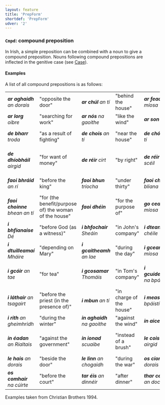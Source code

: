 ```yaml
---
layout: feature
title: 'PrepForm'
shortdef: 'PrepForm'
udver: '2'
---
```


### <a name="Cmpd">`Cmpd`</a>: compound preposition

In Irish, a simple preposition can be combined with a noun to give a compound preposition. Nouns following compound prepositions are inflected in the genitive case (see [Case]()).

#### Examples

A list of all compound prepositions is as follows:

<table>
<tr><td><em><b>ar aghaidh</b> an  dorais</em></td><td>"opposite the door"</td>
<td><em><b>ar chúl</b> an tí</em></td><td>"behind the house"</td>
<td><em><b>ar feadh</b> míosa</em></td><td>"for a month"</td>
<td><em><b>ar fud</b> na háite</em></td><td>"throughout the place</td>
</tr><tr><td><em><b>ar lorg</b> oibre</em></td><td>"searching for work"</td>
<td><em><b>ar nós</b> na gaoithe</em></td><td>"like the wind"</td>
<td><em><b>ar son</b> Dé</em></td><td>"for God's sake"</td>
<td><em><b>d'ainneoin</b> na taoide</em></td><td>"in spite of the tide"</td>
</tr><tr><td><em><b>de bharr</b> troda</em></td><td>"as a result of fighting"</td>
<td><em><b>de chois</b> an tí</em></td><td>"near the house"</td>
<td><em><b>de chóir</b> an tí</em></td><td>"near the house"</td>
<td><em><b>de dheasca</b> an óil</em></td><td>"as a result of drink"</td>
</tr><tr><td><em><b>de dhíobháil</b> airgid</em></td><td>"for want of money"</td>
<td><em><b>de réir</b> cirt</em></td><td>"by right"</td>
<td><em><b>de réir</b> an scéil</em></td><td>"according to the story"</td>
<td><em><b>de thairbhe</b> an eolais</em></td><td>"on account of the knowledge"</td>
</tr><tr><td><em><b>faoi bhráid</b> an rí</em></td><td>"before the king"</td>
<td><em><b>faoi bhun</b> tríocha</em></td><td>"under thirty"</td>
<td><em><b>faoi cheann</b> bliana</em></td><td>"within a year"</td>
<td><em><b>faoi choinne</b> uisce</em></td><td>"to fetch water"</td>
</tr><tr><td><em><b>faoi choinne</b> bhean an tí</em></td><td>"for (the benefit/purpose of) the woman of the house"</td>
<td><em><b>faoi dhéin</b></em></td><td>"for the purpose of"</td>
<td><em><b>go ceann</b> míosa</em></td><td>"for a month (duration)"</td>
<td><em><b>i bhfeighil</b> an tí</em></td><td>"in charge of the house"</td>
</tr><tr><td><em><b>i bhfianaise</b> Dé</em></td><td>"before God (as a witness)"</td>
<td><em><b>i bhfochair</b> Sheáin</em></td><td>"in John's company"</td>
<td><em><b>i dteannta</b> a chéile</em></td><td>"together"</td>
<td><em><b>i dtrátha</b> a sé</em></td><td>"about six o'clock"</td>
</tr><tr><td><em><b>i dtuilleamaí</b> Mháire</em></td><td>"depending on Mary"</td>
<td><em><b>i gcaitheamh</b> an lae</em></td><td>"during the day"</td>
<td><em><b>i gceann</b> míosa</em></td><td>"in a month's time"</td>
<td><em><b>i gcionn</b> oibre</em></td><td>"(set) to work"</td>
</tr><tr><td><em><b>i gcóir</b> an tae</em></td><td>"for tea"</td>
<td><em><b>i gcosamar</b> Thomáis</em></td><td>"in Tom's company"</td>
<td><em><b>i gcuideachta</b> na bpáistí</em></td><td>"in the company of the children"</td>
<td><em><b>i lár</b> na páirce</em></td><td>"in the middle of the field"</td>
</tr><tr><td><em><b>i láthair</b> an tsagairt</em></td><td>"before the priest (in the presence of)"</td>
<td><em><b>i mbun</b> an tí</em></td><td>"in charge of the house"</td>
<td><em><b>i measc</b> na bpáistí</em></td><td>"among the children"</td>
<td><em><b>i ndiaidh</b> na cainte sin</em></td><td>"after that talk"</td>
</tr><tr><td><em><b>i rith</b> an gheimhridh</em></td><td>"during the winter"</td>
<td><em><b>in aghaidh</b> na gaoithe</em></td><td>"against the wind"</td>
<td><em><b>in aice</b> an tí</em></td><td>"near the house"</td>
<td><em><b>in airicis</b> Mháire</em></td><td>"to meet Mary"</td>
</tr><tr><td><em><b>in éadan</b> an Rialtais</em></td><td>"against the government"</td>
<td><em><b>in ionad</b> scuaibe</em></td><td>"instead of a brush"</td>
<td><em><b>le cois</b> an airgid</em></td><td>"along with the money (as well as)"</td>
<td><em><b>le haghaidh</b> an dinnéir</em></td><td>"for dinner (purpose)"</td>
</tr><tr><td><em><b>le hais</b> an dorais</em></td><td>"beside the door"</td>
<td><em><b>le linn</b> an chogaidh</em></td><td>"during the war"</td>
<td><em><b>os cionn</b> an dorais</em></td><td>"above the door"</td>
<td><em><b>os coinne</b> an tí</em></td><td>"opposite the house"</td>
</tr><tr><td><em><b>os comhair</b> na cúirte</em></td><td>"before the court"</td>
<td><em><b>tar éis</b> an dinnéir</em></td><td>"after dinner"</td>
<td><em><b>thar ceann</b> an dochtúra</em></td><td>"on behalf of the doctor"</td></tr>
</table>

Examples taken from Christian Brothers 1994.
<!-- Interlanguage links updated Pá kvě 14 11:08:39 CEST 2021 -->
